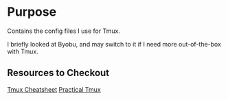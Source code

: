 # Purpose

Contains the config files I use for Tmux. 

I briefly looked at Byobu, and may switch to it if I need more out-of-the-box with Tmux.

## Resources to Checkout
[Tmux Cheatsheet](https://tmuxcheatsheet.com/)
[Practical Tmux](https://mutelight.org/practical-tmux)
